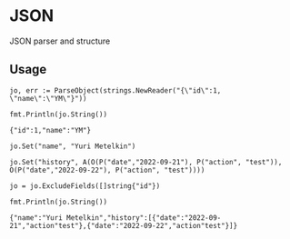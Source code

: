 # JSON
JSON parser and structure 

## Usage
`jo, err := ParseObject(strings.NewReader("{\"id\":1, \"name\":\"YM\"}"))`

`fmt.Println(jo.String())`

```
{"id":1,"name":"YM"}
```

`jo.Set("name", "Yuri Metelkin")`

`jo.Set("history", A(O(P("date","2022-09-21"), P("action", "test")), O(P("date","2022-09-22"), P("action", "test"))))`

`jo = jo.ExcludeFields([]string{"id"})`

`fmt.Println(jo.String())`

```
{"name":"Yuri Metelkin","history":[{"date":"2022-09-21","action"test"},{"date":"2022-09-22","action"test"}]}
```

